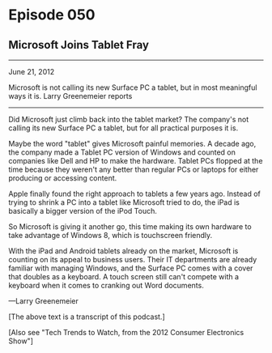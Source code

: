 # Episode 050

## Microsoft Joins Tablet Fray

---

June 21, 2012

Microsoft is not calling its new Surface PC a tablet, but in most meaningful ways it is. Larry Greenemeier reports

---

Did Microsoft just climb back into the tablet market? The company's not calling its new Surface PC a tablet, but for all practical purposes it is.

Maybe the word "tablet" gives Microsoft painful memories. A decade ago, the company made a Tablet PC version of Windows and counted on companies like Dell and HP to make the hardware. Tablet PCs flopped at the time because they weren't any better than regular PCs or laptops for either producing or accessing content.

Apple finally found the right approach to tablets a few years ago. Instead of trying to shrink a PC into a tablet like Microsoft tried to do, the iPad is basically a bigger version of the iPod Touch.

So Microsoft is giving it another go, this time making its own hardware to take advantage of Windows 8, which is touchscreen friendly.

With the iPad and Android tablets already on the market, Microsoft is counting on its appeal to business users. Their IT departments are already familiar with managing Windows, and the Surface PC comes with a cover that doubles as a keyboard. A touch screen still can't compete with a keyboard when it comes to cranking out Word documents.

—Larry Greenemeier

[The above text is a transcript of this podcast.]

[Also see "Tech Trends to Watch, from the 2012 Consumer Electronics Show"]

